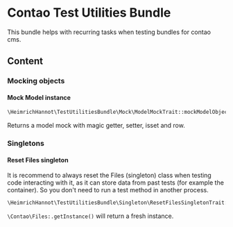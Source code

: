 # Contao Test Utilities Bundle

This bundle helps with recurring tasks when testing bundles for contao cms.

## Content

### Mocking objects

#### Mock Model instance

```php
\HeimrichHannot\TestUtilitiesBundle\Mock\ModelMockTrait::mockModelObject()
```

Returns a model mock with magic getter, setter, isset and row.

### Singletons

#### Reset Files singleton

It is recommend to always reset the Files (singleton) class when testing code interacting with it, as it can store data from past tests (for example the container). So you don't need to run a test method in another process.

```php
\HeimrichHannot\TestUtilitiesBundle\Singleton\ResetFilesSingletonTrait::resetFileSingletonInstance()
```
`\Contao\Files:.getInstance()` will return a fresh instance.